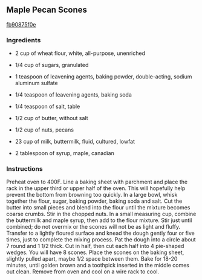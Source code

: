 ## Maple Pecan Scones

[fb90875f0e](http://tastykitchen.com/recipes/breads/maple-pecan-scones/)

### Ingredients

 - 2 cup of wheat flour, white, all-purpose, unenriched

 - 1/4 cup of sugars, granulated

 - 1 teaspoon of leavening agents, baking powder, double-acting, sodium aluminum sulfate

 - 1/4 teaspoon of leavening agents, baking soda

 - 1/4 teaspoon of salt, table

 - 1/2 cup of butter, without salt

 - 1/2 cup of nuts, pecans

 - 23 cup of milk, buttermilk, fluid, cultured, lowfat

 - 2 tablespoon of syrup, maple, canadian

### Instructions

Preheat oven to 400F. Line a baking sheet with parchment and place the rack in the upper third or upper half of the oven. This will hopefully help prevent the bottom from browning too quickly. In a large bowl, whisk together the flour, sugar, baking powder, baking soda and salt. Cut the butter into small pieces and blend into the flour until the mixture becomes coarse crumbs. Stir in the chopped nuts. In a small measuring cup, combine the buttermilk and maple syrup, then add to the flour mixture. Stir just until combined; do not overmix or the scones will not be as light and fluffy. Transfer to a lightly floured surface and knead the dough gently four or five times, just to complete the mixing process. Pat the dough into a circle about 7 round and 1 1/2 thick. Cut in half, then cut each half into 4 pie-shaped wedges. You will have 8 scones. Place the scones on the baking sheet, slightly pulled apart, maybe 1/2 space between them. Bake for 18-20 minutes, until golden brown and a toothpick inserted in the middle comes out clean. Remove from oven and cool on a wire rack to cool.